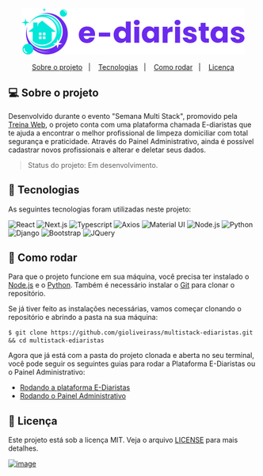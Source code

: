 <p align="center">
    <img src=".github/logo.svg" 
    alt="E-diaristas">
</p>

<p align="center">
  <a href="#projeto">Sobre o projeto</a>&nbsp;&nbsp;&nbsp;|&nbsp;&nbsp;&nbsp;
  <a href="#tecnologias">Tecnologias</a>&nbsp;&nbsp;&nbsp;|&nbsp;&nbsp;&nbsp;
  <a href="#iniciando">Como rodar</a>&nbsp;&nbsp;&nbsp;|&nbsp;&nbsp;&nbsp;
  <a href="#licença">Licença</a>
</p>

## <a id="projeto"> 💻 Sobre o projeto </a>

Desenvolvido durante o evento "Semana Multi Stack", promovido pela [Treina Web](https://www.treinaweb.com.br/), o projeto conta com uma plataforma chamada E-diaristas que te ajuda a encontrar o melhor profissional de limpeza domiciliar com total segurança e praticidade. Através do Painel Administrativo, ainda é possível cadastrar novos profissionais e alterar e deletar seus dados.

>Status do projeto: Em desenvolvimento.

## <a id="tecnologias"> 🧪 Tecnologias </a>

As seguintes tecnologias foram utilizadas neste projeto:

![React](https://img.shields.io/badge/React-20232A?style=for-the-badge&logo=react&logoColor=61DAFB)
![Next.js](https://img.shields.io/badge/next.js-000000?style=for-the-badge&logo=next-dot-js&logoColor=white)
![Typescript](https://img.shields.io/badge/TypeScript-007ACC?style=for-the-badge&logo=typescript&logoColor=white)
![Axios](https://img.shields.io/badge/Axios-5a29e4?style=for-the-badge)
![Material UI](https://img.shields.io/badge/Material_UI-00b0ff?style=for-the-badge)
![Node.js](https://img.shields.io/badge/Node.js-43853D?style=for-the-badge&logo=node-dot-js&logoColor=white)
![Python](https://img.shields.io/badge/Python-3776AB?style=for-the-badge&logo=python&logoColor=white)
![Django](https://img.shields.io/badge/Django-092E20?style=for-the-badge&logo=django&logoColor=green)
![Bootstrap](https://img.shields.io/badge/Bootstrap-563D7C?style=for-the-badge&logo=bootstrap&logoColor=white)
![JQuery](https://img.shields.io/badge/jQuery-0769AD?style=for-the-badge&logo=jquery&logoColor=white)

## <a id="iniciando"> 🚀 Como rodar </a>

Para que o projeto funcione em sua máquina, você precisa ter instalado o [Node.js](https://nodejs.org/en/) e o [Python](https://www.python.org/downloads/). Também é necessário instalar o [Git](https://git-scm.com/) para clonar o repositório. 

Se já tiver feito as instalações necessárias, vamos começar clonando o repositório e abrindo a pasta na sua máquina:

```
$ git clone https://github.com/gioliveirass/multistack-ediaristas.git && cd multistack-ediaristas
```

Agora que já está com a pasta do projeto clonada e aberta no seu terminal, você pode seguir os seguintes guias para rodar a Plataforma E-Diaristas ou o Painel Administrativo:

- [Rodando a plataforma E-Diaristas](#)
- [Rodando o Painel Administrativo](#)

## <a id="licença"> 📝 Licença </a>

Este projeto está sob a licença MIT. Veja o arquivo [LICENSE](https://github.com/gioliveirass/multistack-ediaristas/blob/main/LICENSE) para mais detalhes.

[![image](https://img.shields.io/badge/👽%20Giovana%20Thaís%20O.%20Silva-LinkedIn-239120?style=flat-square)](https://www.linkedin.com/in/gioliveirass/)
